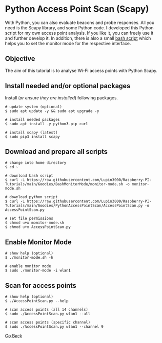 # Python Access Point Scan (Scapy)

With Python, you can also evaluate beacons and  probe responses. All you need is the Scapy library, and some Python code. I developed this Python script for my own access point analysis. If you like it, you can freely use it and further develop it. In addition, there is also a small [bash script](../BashMonitorMode) which helps you to set the monitor mode for the respective interface.

## Objective

The aim of this tutorial is to analyse Wi-Fi access points with Python Scapy.

## Install needed and/or optional packages

Install (_or ensure they are installed_) following packages.

```shell
# update system (optional)
$ sudo apt update -y && sudo apt upgrade -y

# install needed packages
$ sudo apt install -y python3-pip curl

# install scapy (latest)
$ sudo pip3 install scapy
```

## Download and prepare all scripts

```shell
# change into home directory
$ cd ~

# download bash script
$ curl -L https://raw.githubusercontent.com/Lupin3000/Raspberry-PI-Tutorials/main/Goodies/BashMonitorMode/monitor-mode.sh -o monitor-mode.sh

# download python script
$ curl -L https://raw.githubusercontent.com/Lupin3000/Raspberry-PI-Tutorials/main/Goodies/PythonAccessPointScan/AccessPointScan.py -o AccessPointScan.py

# set file permissions
$ chmod u+x monitor-mode.sh
$ chmod u+x AccessPointScan.py
```

## Enable Monitor Mode

```shell
# show help (optional)
$ ./monitor-mode.sh -h

# enable monitor mode
$ sudo ./monitor-mode -i wlan1
```

## Scan for access points

```shell
# show help (optional)
$ ./AccessPointScan.py --help

# scan access points (all 14 channels)
$ sudo ./AccessPointScan.py wlan1 --all

# scan access points (specific channel)
$ sudo ./AccessPointScan.py wlan1 --channel 9
```

[Go Back](../../readme.md)
